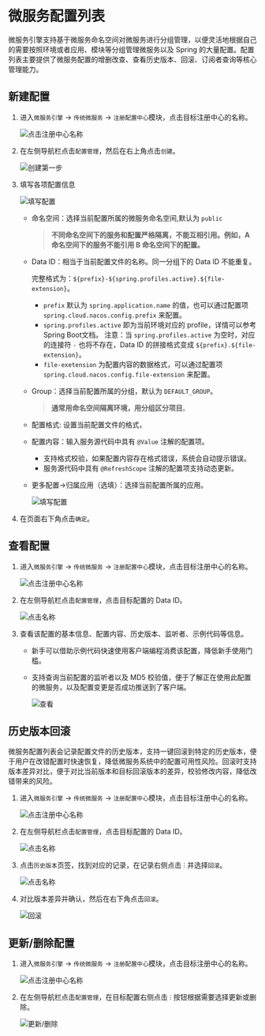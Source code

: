 # 微服务配置列表

微服务引擎支持基于微服务命名空间对微服务进行分组管理，以便灵活地根据自己的需要按照环境或者应用、模块等分组管理微服务以及 Spring 的大量配置。配置列表主要提供了微服务配置的增删改查、查看历史版本、回滚、订阅者查询等核心管理能力。

## 新建配置

1. 进入`微服务引擎` -> `传统微服务` -> `注册配置中心`模块，点击目标注册中心的名称。

    ![点击注册中心名称](../../images/config01.png)

2. 在左侧导航栏点击`配置管理`，然后在右上角点击`创建`。

    ![创建第一步](../../images/config02.png)

3. 填写各项配置信息

    ![填写配置](../../images/config03.png)

    - 命名空间：选择当前配置所属的微服务命名空间,默认为 `public`

        > **不同命名空间下的服务和配置严格隔离，不能互相引用。例如，A 命名空间下的服务不能引用 B 命名空间下的配置。**

    - Data ID：相当于当前配置文件的名称。同一分组下的 Data ID 不能重复。

        完整格式为：`${prefix}-${spring.profiles.active}.${file-extension}`。

        - `prefix` 默认为 `spring.application.name` 的值，也可以通过配置项 `spring.cloud.nacos.config.prefix` 来配置。
        - `spring.profiles.active` 即为当前环境对应的 profile，详情可以参考 Spring Boot文档。 注意：当 `spring.profiles.active` 为空时，对应的连接符 `-` 也将不存在，Data ID 的拼接格式变成 `${prefix}.${file-extension}`。
        - `file-exetension` 为配置内容的数据格式，可以通过配置项 `spring.cloud.nacos.config.file-extension` 来配置。

    - Group：选择当前配置所属的分组，默认为 `DEFAULT_GROUP`。

        > **通常用命名空间隔离环境，用分组区分项目**。

    - 配置格式: 设置当前配置文件的格式，

    - 配置内容：输入服务源代码中具有 `@Value` 注解的配置项。

        - 支持格式校验，如果配置内容存在格式错误，系统会自动提示错误。
        - 服务源代码中具有 `@RefreshScope` 注解的配置项支持动态更新。

    - 更多配置->归属应用（选填）：选择当前配置所属的应用。

        ![填写配置](../../images/config04.png)

4. 在页面右下角点击`确定`。

## 查看配置

1. 进入`微服务引擎` -> `传统微服务` -> `注册配置中心`模块，点击目标注册中心的名称。

    ![点击注册中心名称](../../images/config01.png)

2. 在左侧导航栏点击`配置管理`，点击目标配置的 Data ID。

    ![点击名称](../../images/config05.png)

3. 查看该配置的基本信息、配置内容、历史版本、监听者、示例代码等信息。

    - 新手可以借助示例代码快速使用客户端编程消费该配置，降低新手使用门槛。
    - 支持查询当前配置的监听者以及 MD5 校验值，便于了解正在使用此配置的微服务，以及配置变更是否成功推送到了客户端。

        ![查看](../../images/config06.png)

## 历史版本回滚

微服务配置列表会记录配置文件的历史版本，支持一键回滚到特定的历史版本，便于用户在改错配置时快速恢复，降低微服务系统中的配置可用性风险。回滚时支持版本差异对比，便于对比当前版本和目标回滚版本的差异，校验修改内容，降低改错带来的风险。

1. 进入`微服务引擎` -> `传统微服务` -> `注册配置中心`模块，点击目标注册中心的名称。

    ![点击注册中心名称](../../images/config01.png)

2. 在左侧导航栏点击`配置管理`，点击目标配置的 Data ID。

    ![点击名称](../../images/config05.png)

3. 点击`历史版本`页签，找到对应的记录，在记录右侧点击 `ⵗ` 并选择`回滚`。

    ![点击名称](../../images/config07.png)

4. 对比版本差异并确认，然后在右下角点击`回滚`。

    ![回滚](../../images/config08.png)

## 更新/删除配置

1. 进入`微服务引擎` -> `传统微服务` -> `注册配置中心`模块，点击目标注册中心的名称。

    ![点击注册中心名称](../../images/config01.png)

2. 在左侧导航栏点击`配置管理`，在目标配置右侧点击 `ⵗ` 按钮根据需要选择更新或删除。

    ![更新/删除](../../images/config09.png)
